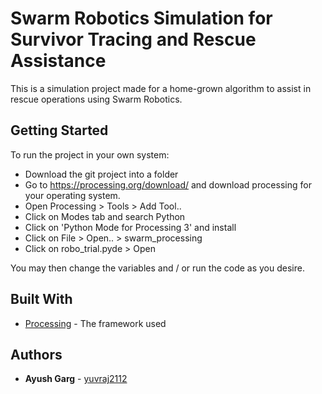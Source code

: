 # Swarm Robotics Simulation for Survivor Tracing and Rescue Assistance

This is a simulation project made for a home-grown algorithm to assist in rescue operations using Swarm Robotics.

## Getting Started

To run the project in your own system:
* Download the git project into a folder
* Go to https://processing.org/download/ and download processing for your operating system.
* Open Processing > Tools > Add Tool..
* Click on Modes tab and search Python
* Click on 'Python Mode for Processing 3' and install
* Click on File > Open.. > swarm_processing
* Click on robo_trial.pyde > Open

You may then change the variables and / or run the code as you desire.

## Built With

* [Processing](https://processing.org/) - The framework used

## Authors

* **Ayush Garg** - [yuvraj2112](https://github.com/yuvraj2112)
